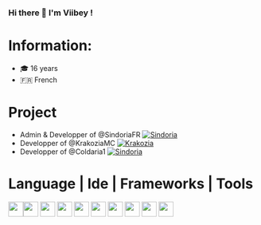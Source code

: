 ### Hi there 👋 I'm Viibey !

 
# Information:
 
 - 🎓 16 years
 - 🇫🇷 French

# Project

-  Admin & Developper of @SindoriaFR   <a href="https://discord.gg/J8tGx26szs"><img alt="Sindoria" title="Sindoria" src="https://img.shields.io/badge/-Sindoria-orange"/></a>
-  Developper of @KrakoziaMC   <a href="https://discord.gg/ArFHVeGmNf"><img alt="Krakozia" title="Krakozia" src="https://img.shields.io/badge/-Krakozia-yellow"/></a>
-  Developper of @Coldaria1   <a href="https://discord.gg/GxXTpamAUU"><img alt="Sindoria" title="Sindoria" src="https://img.shields.io/badge/-Coldaria-blue"/></a>


# Language | Ide | Frameworks | Tools


<img height="30" src="https://img.shields.io/badge/JavaScript-323330?style=for-the-badge&logo=javascript&logoColor=F7DF1E"><img height="30" src="https://img.shields.io/badge/TypeScript-007ACC?style=for-the-badge&logo=typescript&logoColor=white">
<img height="30" src="https://img.shields.io/badge/Java-ED8B00?style=for-the-badge&logo=java&logoColor=white">
<img height="30" src="https://img.shields.io/badge/json-5E5C5C?style=for-the-badge&logo=json&logoColor=white">
<img height="30" src="https://img.shields.io/badge/Node.js-339933?style=for-the-badge&logo=nodedotjs&logoColor=white">
<img height="30" src="https://img.shields.io/badge/Visual_Studio_Code-0078D4?style=for-the-badge&logo=visual%20studio%20code&logoColor=white">
<img height="30" src="https://img.shields.io/badge/phpstorm-143?style=for-the-badge&logo=phpstorm&logoColor=black&color=black&labelColor=darkorchid">
<img height="30" src="https://img.shields.io/badge/IntelliJIDEA-000000.svg?style=for-the-badge&logo=intellij-idea&logoColor=white">
<img height="30" src="https://img.shields.io/badge/WebStorm-000000?style=for-the-badge&logo=WebStorm&logoColor=white">
<img height="30" src="https://img.shields.io/badge/Adobe%20Photoshop-31A8FF?style=for-the-badge&logo=Adobe%20Photoshop&logoColor=black">
